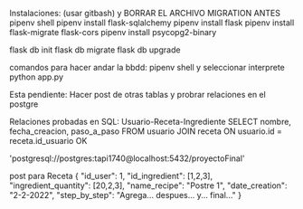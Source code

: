 Instalaciones: (usar gitbash) y BORRAR EL ARCHIVO MIGRATION ANTES
pipenv shell
pipenv install flask-sqlalchemy
pipenv install flask
pipenv install flask-migrate flask-cors
pipenv install psycopg2-binary

flask db init
flask db migrate
flask db upgrade

comandos para hacer andar la bbdd:
pipenv shell y seleccionar interprete
python app.py

Esta pendiente:
Hacer post de otras tablas y probrar relaciones en el postgre

Relaciones probadas en SQL:
Usuario-Receta-Ingrediente
SELECT nombre, fecha_creacion, paso_a_paso FROM usuario JOIN receta ON usuario.id = receta.id_usuario OK

'postgresql://postgres:tapi1740@localhost:5432/proyectoFinal'

post para Receta
{
"id_user": 1,
"id_ingredient": [1,2,3],
"ingredient_quantity": [20,2,3],
"name_recipe": "Postre 1",
"date_creation": "2-2-2022",
"step_by_step": "Agrega... despues... y... final..."
}
